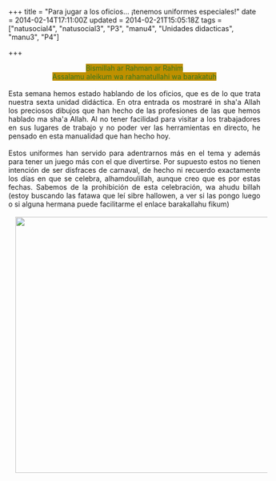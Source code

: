 +++
title = "Para jugar a los oficios... ¡tenemos uniformes especiales!"
date = 2014-02-14T17:11:00Z
updated = 2014-02-21T15:05:18Z
tags = ["natusocial4", "natusocial3", "P3", "manu4", "Unidades didacticas", "manu3", "P4"]

+++

<div dir="ltr" style="text-align: left;" trbidi="on"><div style="text-align: center;"><span style="background-color: #bf9000; color: #38761d;">Bismillah ar Rahman ar Rahim</span></div><div style="text-align: center;"><span style="background-color: #bf9000; color: #38761d;">Assalamu aleikum wa rahamatullahi wa barakatuh</span></div><br /><div style="text-align: justify;">Esta semana hemos estado hablando de los oficios, que es de lo que trata nuestra sexta unidad didáctica. En otra entrada os mostraré in sha'a Allah los preciosos dibujos que han hecho de las profesiones de las que hemos hablado ma sha'a Allah. Al no tener facilidad para visitar a los trabajadores en sus lugares de trabajo y no poder ver las herramientas en directo, he pensado en esta manualidad que han hecho hoy.&nbsp;</div><div style="text-align: justify;"><br /></div><div style="text-align: justify;">Estos uniformes han servido para adentrarnos más en el tema y además para tener un juego más con el que divertirse. Por supuesto estos no tienen intención de ser disfraces de carnaval, de hecho ni recuerdo exactamente los días en que se celebra, alhamdoulillah, aunque creo que es por estas fechas. Sabemos de la prohibición de esta celebración, wa ahudu billah (estoy buscando las fatawa que leí sibre hallowen, a ver si las pongo luego o si alguna hermana puede facilitarme el enlace barakallahu fikum)</div><div style="text-align: justify;"><br /></div><div class="separator" style="clear: both; text-align: center;"><a href="http://3.bp.blogspot.com/-x8T-Q1BevdE/Uv435ROTKWI/AAAAAAAAGks/IV5SwZxqYf8/s1600/enfermeraypoli+AMDUY.jpg" imageanchor="1" style="margin-left: 1em; margin-right: 1em;"><img border="0" src="http://3.bp.blogspot.com/-x8T-Q1BevdE/Uv435ROTKWI/AAAAAAAAGks/IV5SwZxqYf8/s1600/enfermeraypoli+AMDUY.jpg" height="512" width="640" /></a></div><div style="text-align: justify;"><br /></div><br /><br /><br /><br /></div>
